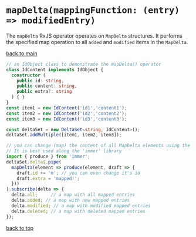 # `mapDelta(mappingFunction: (entry) => modifiedEntry)`

The `mapDelta` RxJS operator operates on `MapDelta` structures.
It performs the specified map operation to all `added` and `modified` items in the `MapDelta`.

[back to main](../../../README.md)

``` typescript
// an IdObject class to demonstrate the mapDelta() operator
class IdContent implements IdObject {
  constructor (
    public id: string,
    public content: string,
    public extra?: string
  ) { }
}
const item1 = new IdContent('id1','content1');
const item2 = new IdContent('id2','content2');
const item3 = new IdContent('id3','content3');

const deltaSet = new DeltaSet<string, IdContent>();
deltaSet.addMultiple([item1, item2, item3]);

// you can change (map) the content of all MapDelta elements using the mapDelta() operator.
// It is best used along the 'immer' library
import { produce } from 'immer';
deltaSet.delta$.pipe(
  mapDelta(element => produce(element, draft => {
    draft.id += 'm'; // you can even change it's id
    draft.extra = 'mapped!'; 
  }))
).subscribe(delta => {
  delta.all;     // a map with all mapped entries
  delta.added; // a map with new mapped entries
  delta.modified; // a map with modified mapped entries
  delta.deleted; // a map with deleted mapped entries
});

```
[back to top](#mapdeltamappingfunction-entry--modifiedentry)
